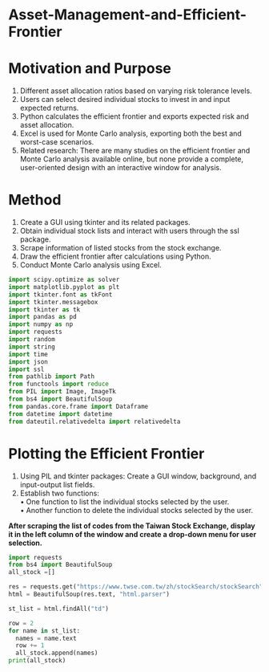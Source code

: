 # Asset-Management-and-Efficient-Frontier

# Motivation and Purpose

1. Different asset allocation ratios based on varying risk tolerance levels.<br>
2. Users can select desired individual stocks to invest in and input expected returns.<br>
3. Python calculates the efficient frontier and exports expected risk and asset allocation.<br>
4. Excel is used for Monte Carlo analysis, exporting both the best and worst-case scenarios.<br>
5. Related research: There are many studies on the efficient frontier and Monte Carlo analysis available online, but none provide a complete, user-oriented design with an interactive window for analysis.<br>

# Method

1. Create a GUI using tkinter and its related packages.<br>
2. Obtain individual stock lists and interact with users through the ssl package.<br>
3. Scrape information of listed stocks from the stock exchange.<br>
4. Draw the efficient frontier after calculations using Python.<br>
5. Conduct Monte Carlo analysis using Excel.<br>

```python
import scipy.optimize as solver
import matplotlib.pyplot as plt
import tkinter.font as tkFont
import tkinter.messagebox
import tkinter as tk
import pandas as pd
import numpy as np
import requests
import random
import string
import time
import json
import ssl
from pathlib import Path
from functools import reduce
from PIL import Image, ImageTk
from bs4 import BeautifulSoup
from pandas.core.frame import Dataframe
from datetime import datetime
from dateutil.relativedelta import relativedelta
```


# Plotting the Efficient Frontier

1.  Using PIL and tkinter packages: Create a GUI window, background, and input-output list fields.<br>
2. Establish two functions:<br>
• One function to list the individual stocks selected by the user.<br>
• Another function to delete the individual stocks selected by the user.<br>

__After scraping the list of codes from the Taiwan Stock Exchange, display it in the left column of the window and create a drop-down menu for user selection.__

```python
import requests
from bs4 import BeautifulSoup
all_stock =[]

res = requests.get("https://www.twse.com.tw/zh/stockSearch/stockSearch")
html = BeautifulSoup(res.text, "html.parser")

st_list = html.findAll("td")

row = 2
for name in st_list:
  names = name.text
  row += 1
  all_stock.append(names)
print(all_stock)
```
